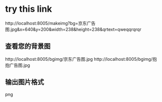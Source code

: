 # try this link

http://localhost:8005/makeimg?bg=京东广告图.jpg&x=640&y=200&width=238&height=238&qrtext=qweqqrqrqr

## 查看您的背景图

http://localhost:8005/bgimg/京东广告图.jpg
http://localhost:8005/bgimg/抱抱广告图.jpg

## 输出图片格式
png